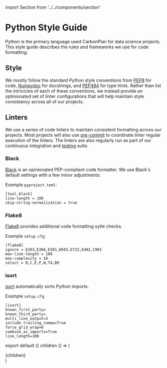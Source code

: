 import Section from '../../components/section'

# Python Style Guide

Python is the primary language used CarbonPlan for data science projects. This style guide describes the rules and frameworks we use for code formatting.

## Style

We mostly follow the standard Python style conventions from [PEP8](https://www.python.org/dev/peps/pep-0008/) for code, [Numpydoc](https://numpydoc.readthedocs.io/en/latest/format.html) for docstrings, and [PEP484](https://www.python.org/dev/peps/pep-0484/) for type hints. Rather than list the intricicies of each of these conventions, we instead provide an optinionated set of linter configurations that will help maintain style consistancy across all of our projects.

## Linters

We use a series of code linters to maintain consistent formatting across our projects. Most projects will also use [pre-commit](../misc/pre-commit) to coordinate linter regular execution of the linters. The linters are also regularly run as part of our continuous integration and [testing](testing) suite.

### Black

[Black](https://black.readthedocs.io/en/stable/index.html) is an opinionated PEP-compliant code formatter. We use Black's default settings with a few minor adjustments:

Example `pyproject.toml`:

```
[tool.black]
line-length = 100
skip-string-normalization = true
```

### Flake8

[Flake8](https://flake8.pycqa.org/en/latest/) provides additional code formatting sytle checks.

Example `setup.cfg`:

```
[flake8]
ignore = E203,E266,E501,W503,E722,E402,C901
max-line-length = 100
max-complexity = 18
select = B,C,E,F,W,T4,B9
```

### isort

[isort](https://pycqa.github.io/isort/) automatically sorts Python imports.

Example `setup.cfg`

```
[isort]
known_first_party=
known_third_party=
multi_line_output=3
include_trailing_comma=True
force_grid_wrap=0
combine_as_imports=True
line_length=100
```

export default ({ children }) => (
  <Section name='style-guide'>{children}</Section>
)
